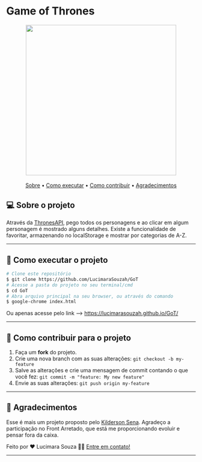 # Game of Thrones
<h4 align="center">
	<img width="400" src="https://www.moblee.com.br/blog/wp-content/uploads/sites/2/2018/06/Game-of-Thrones.png">
</h4>

<p align="center">
 <a href="#-sobre-o-projeto">Sobre</a> •
 <a href="#-como-executar-o-projeto">Como executar</a> • 
 <a href="#-como-contribuir-para-o-projeto">Como contribuir</a> • 
 <a href="#-agradecimentos">Agradecimentos</a>
</p>


## 💻 Sobre o projeto

Através da [ThronesAPI](https://thronesapi.com/swagger/index.html?urls.primaryName=Game%20of%20Thrones%20API%20v2), pego todos os personagens e ao clicar em algum personagem é mostrado alguns detalhes. Existe a funcionalidade de favoritar, armazenando no localStorage e mostrar por categorias de A-Z.

---

## 🚀 Como executar o projeto

```bash
# Clone este repositório
$ git clone https://github.com/LucimaraSouzah/GoT
# Acesse a pasta do projeto no seu terminal/cmd
$ cd GoT
# Abra arquivo principal na seu browser, ou através do comando
$ google-chrome index.html
```

Ou apenas acesse pelo link --> https://lucimarasouzah.github.io/GoT/

---

## 💪 Como contribuir para o projeto

1. Faça um **fork** do projeto.
2. Crie uma nova branch com as suas alterações: `git checkout -b my-feature`
3. Salve as alterações e crie uma mensagem de commit contando o que você fez: `git commit -m "feature: My new feature"`
4. Envie as suas alterações: `git push origin my-feature`

---

## 📝 Agradecimentos

Esse é mais um projeto proposto pelo [Kilderson Sena](https://www.linkedin.com/in/dersonsena/). Agradeço a participação no Front Arretado, que está me proporcionando evoluir e pensar fora da caixa.

Feito por ❤️ Lucimara Souza 👋🏽 [Entre em contato!](https://www.linkedin.com/in/lucimara-souza-1098b9181/)

---
